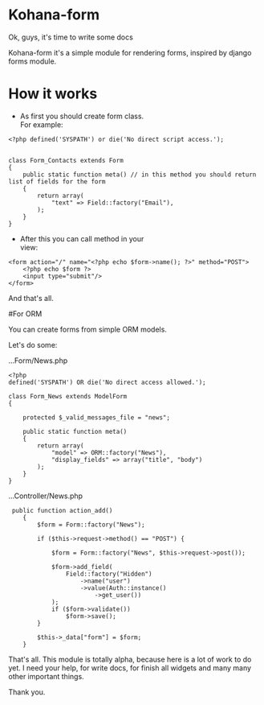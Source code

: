 Kohana-form
=========

Ok, guys, it's time to write some docs

Kohana-form it's a simple module for rendering forms, inspired by django forms module.


How it works
=========

* As first you should create form class.  
For example:


```
<?php defined('SYSPATH') or die('No direct script access.');


class Form_Contacts extends Form 
{
    public static function meta() // in this method you should return list of fields for the form
    {
        return array(
            "text" => Field::factory("Email"),
        );
    }
} 
```


* After this you can call method in your  
view:

```
<form action="/" name="<?php echo $form->name(); ?>" method="POST">
    <?php echo $form ?>
    <input type="submit"/>
</form>
```

And that's all.

#For ORM

You can create forms from simple ORM models.

Let's do some:

...Form/News.php

```
<?php
defined('SYSPATH') OR die('No direct access allowed.');

class Form_News extends ModelForm
{

    protected $_valid_messages_file = "news";

    public static function meta()
    {
        return array(
            "model" => ORM::factory("News"),
            "display_fields" => array("title", "body")
        );
    }
} 
```

...Controller/News.php

```
 public function action_add()
    {
        $form = Form::factory("News");

        if ($this->request->method() == "POST") {

            $form = Form::factory("News", $this->request->post());

            $form->add_field(
                Field::factory("Hidden")
                    ->name("user")
                    ->value(Auth::instance()
                        ->get_user())
            );
            if ($form->validate())
                $form->save();
        }

        $this->_data["form"] = $form;
    }
```

That's all. This module is totally alpha, because here is a lot of work to do yet. I need your help, for write docs, for finish all widgets and many many other important things. 

Thank you.

